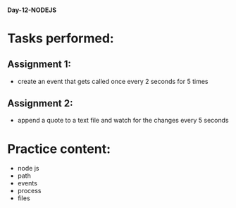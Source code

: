 #### Day-12-NODEJS
# Tasks performed:

## Assignment 1:
- create an event that gets called once every 2 seconds for 5 times

## Assignment 2:
- append a quote to a text file and watch for the changes every 5 seconds

# Practice content:

- node js
- path
- events
- process 
- files

